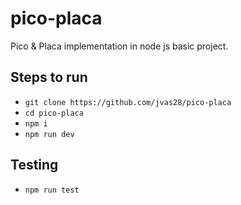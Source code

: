 # pico-placa
Pico &amp; Placa implementation in node js basic project.
## Steps to run
- `git clone https://github.com/jvas28/pico-placa`
- `cd pico-placa`
- `npm i`
- `npm run dev`
## Testing
- `npm run test`
